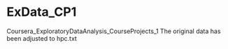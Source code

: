 # ExData_CP1
Coursera_ExploratoryDataAnalysis_CourseProjects_1
The original data has been adjusted to hpc.txt